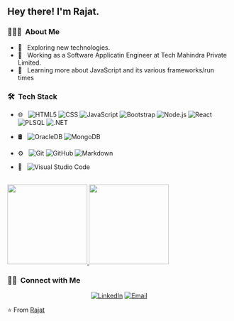 <h2> Hey there! I'm Rajat.</h2>

<h3> 👨🏻‍💻 &nbsp;About Me </h3>

- 🤔 &nbsp; Exploring new technologies.
- 💼 &nbsp; Working as a Software Applicatin Engineer at Tech Mahindra Private Limited.
- 🌱 &nbsp; Learning more about JavaScript and its various frameworks/run times

<h3> 🛠 &nbsp;Tech Stack</h3>

- 🌐 &nbsp;
  ![HTML5](https://img.shields.io/badge/-HTML5-333333?style=flat&logo=HTML5)
  ![CSS](https://img.shields.io/badge/-CSS-333333?style=flat&logo=CSS3&logoColor=1572B6)
  ![JavaScript](https://img.shields.io/badge/-JavaScript-333333?style=flat&logo=javascript)
  ![Bootstrap](https://img.shields.io/badge/-Bootstrap-333333?style=flat&logo=bootstrap&logoColor=563D7C)
  ![Node.js](https://img.shields.io/badge/-Node.js-333333?style=flat&logo=node.js)
  ![React](https://img.shields.io/badge/-React-333333?style=flat&logo=react)
  ![PLSQL](https://img.shields.io/badge/-PLSQL-333333?style=flat&logo=plsql)
  ![.NET](https://img.shields.io/badge/-DOTNET-333333?style=flat&logo=dotnet)
  
- 🛢 &nbsp;
  ![OracleDB](https://img.shields.io/badge/-OracleDB-333333?style=flat&logo=oracle)
  ![MongoDB](https://img.shields.io/badge/-MongoDB-333333?style=flat&logo=mongodb)
- ⚙️ &nbsp;
  ![Git](https://img.shields.io/badge/-Git-333333?style=flat&logo=git)
  ![GitHub](https://img.shields.io/badge/-GitHub-333333?style=flat&logo=github)
  ![Markdown](https://img.shields.io/badge/-Markdown-333333?style=flat&logo=markdown)
- 🔧 &nbsp;
  ![Visual Studio Code](https://img.shields.io/badge/-Visual%20Studio%20Code-333333?style=flat&logo=visual-studio-code&logoColor=007ACC)

<br/>

<a href="https://github.com/AVS1508">
  <img height="180em" src="https://github-readme-stats.vercel.app/api?username=rajat798&theme=buefy&show_icons=true" />
  <img height="180em" src="https://github-readme-stats.vercel.app/api/top-langs/?username=rajat798&theme=buefy&layout=compact" />
</a>

<br/>

<h3> 🤝🏻 &nbsp;Connect with Me </h3>

<p align="center">
<a href="https://www.linkedin.com/in/rajat8794/"><img alt="LinkedIn" src="https://img.shields.io/badge/LinkedIn-Rajat%20Varshney-blue?style=flat-square&logo=linkedin"></a>
<a href="mailto:raj871994@gmail.com"><img alt="Email" src="https://img.shields.io/badge/Email-raj871994@gmail.com-blue?style=flat-square&logo=gmail"></a>
</p>

⭐️ From [Rajat](https://github.com/rajat798)
